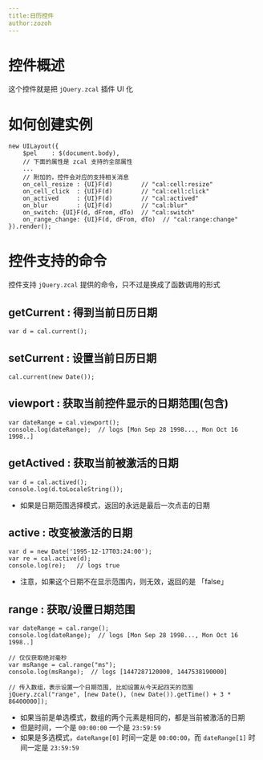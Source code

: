 ```yaml
---
title:日历控件
author:zozoh
---
```


# 控件概述

这个控件就是把 `jQuery.zcal` 插件 UI 化

# 如何创建实例

```
new UILayout({
    $pel    : $(document.body),
    // 下面的属性是 zcal 支持的全部属性
    ...
    // 附加的，控件会对应的支持相关消息
    on_cell_resize : {UI}F(d)        // "cal:cell:resize"
    on_cell_click  : {UI}F(d)        // "cal:cell:click"
    on_actived     : {UI}F(d)        // "cal:actived"
    on_blur        : {UI}F(d)        // "cal:blur"
    on_switch: {UI}F(d, dFrom, dTo)  // "cal:switch"
    on_range_change: {UI}F(d, dFrom, dTo)  // "cal:range:change"
}).render();
```

# 控件支持的命令

控件支持 `jQuery.zcal` 提供的命令，只不过是换成了函数调用的形式

## getCurrent : 得到当前日历日期 

```
var d = cal.current();
```

## setCurrent : 设置当前日历日期

```
cal.current(new Date());
```

## viewport : 获取当前控件显示的日期范围(包含)

```
var dateRange = cal.viewport();
console.log(dateRange);  // logs [Mon Sep 28 1998..., Mon Oct 16 1998..] 
```

## getActived : 获取当前被激活的日期

```
var d = cal.actived();
console.log(d.toLocaleString());
```

* 如果是日期范围选择模式，返回的永远是最后一次点击的日期

## active : 改变被激活的日期

```
var d = new Date('1995-12-17T03:24:00');
var re = cal.active(d);
console.log(re);   // logs true
```

* 注意，如果这个日期不在显示范围内，则无效，返回的是 「false」

## range : 获取/设置日期范围

```
var dateRange = cal.range();
console.log(dateRange);  // logs [Mon Sep 28 1998..., Mon Oct 16 1998..] 

// 仅仅获取绝对毫秒
var msRange = cal.range("ms");
console.log(msRange);  // logs [1447287120000, 1447538190000] 

// 传入数组，表示设置一个日期范围, 比如设置从今天起四天的范围
jQuery.zcal("range", [new Date(), (new Date()).getTime() + 3 * 86400000]);
```

* 如果当前是单选模式，数组的两个元素是相同的，都是当前被激活的日期
* 但是时间，一个是 `00:00:00` 一个是 `23:59:59`
* 如果是多选模式，`dateRange[0]` 时间一定是 `00:00:00`，而 `dateRange[1]` 时间一定是 `23:59:59`






